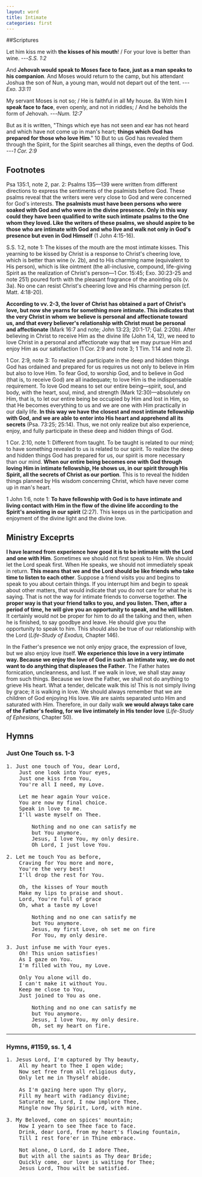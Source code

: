 ```yaml
---
layout: word
title: Intimate
categories: first
---
```


##Scriptures

Let him kiss me with **the kisses of his mouth**! / For your love is better than wine.
---_S.S. 1:2_

And **Jehovah would speak to Moses face to face, just as a man speaks to his companion**. And Moses would return to the camp, but his attendant Joshua the son of Nun, a young man, would not depart out of the tent.
---_Exo. 33:11_

My servant Moses is not so; / He is faithful in all My house. 8a With him **I speak face to face**, even openly, and not in riddles; / And he beholds the form of Jehovah.
---_Num. 12:7_

But as it is written, "Things which eye has not seen and ear has not heard and which have not come up in man's heart; **things which God has prepared for those who love Him**." 10 But to us God has revealed them through the Spirit, for the Spirit searches all things, even the depths of God.
---_1 Cor. 2:9_

## Footnotes

Psa 135:1, note 2, par. 2: Psalms 135—139 were written from different directions to express the sentiments of the psalmists before God. These psalms reveal that the writers were very close to God and were concerned for God's interests. **The psalmists must have been persons who were soaked with God and who were in the divine presence. Only in this way could they have been qualified to write such intimate psalms to the One whom they loved. Like the writers of these psalms, we should aspire to be those who are intimate with God and who live and walk not only in God's presence but even in God Himself** (1 John 4:15-16).

S.S. 1:2, note 1: The kisses of the mouth are the most intimate kisses. This yearning to be kissed by Christ is a response to Christ's cheering love, which is better than wine (v. 2b), and to His charming name (equivalent to His person), which is like ointment (the all-inclusive, compound, life-giving Spirit as the realization of Christ's person—1 Cor. 15:45; Exo. 30:23-25 and note 251) poured forth with the pleasant fragrance of the anointing oils (v. 3a). No one can resist Christ's cheering love and His charming person (cf. Matt. 4:18-20).

**According to vv. 2-3, the lover of Christ has obtained a part of Christ's love, but now she yearns for something more intimate. This indicates that the very Christ in whom we believe is personal and affectionate toward us, and that every believer's relationship with Christ must be personal and affectionate** (Mark 16:7 and note; John 13:23; 20:1-17; Gal. 2:20b). After believing in Christ to receive Him as the divine life (John 1:4, 12), we need to love Christ in a personal and affectionate way that we may pursue Him and enjoy Him as our satisfaction (1 Cor. 2:9 and note 3; 1 Tim. 1:14 and note 2).

1 Cor. 2:9, note 3: To realize and participate in the deep and hidden things God has ordained and prepared for us requires us not only to believe in Him but also to love Him. To fear God, to worship God, and to believe in God (that is, to receive God) are all inadequate; to love Him is the indispensable requirement. To love God means to set our entire being—spirit, soul, and body, with the heart, soul, mind, and strength (Mark 12:30)—absolutely on Him, that is, to let our entire being be occupied by Him and lost in Him, so that He becomes everything to us and we are one with Him practically in our daily life. **In this way we have the closest and most intimate fellowship with God, and we are able to enter into His heart and apprehend all its secrets** (Psa. 73:25; 25:14). Thus, we not only realize but also experience, enjoy, and fully participate in these deep and hidden things of God.

1 Cor. 2:10, note 1: Different from taught. To be taught is related to our mind; to have something revealed to us is related to our spirit. To realize the deep and hidden things God has prepared for us, our spirit is more necessary than our mind. **When our entire being becomes one with God through loving Him in intimate fellowship, He shows us, in our spirit through His Spirit, all the secrets of Christ as our portion**. This is to reveal the hidden things planned by His wisdom concerning Christ, which have never come up in man's heart.

1 John 1:6, note 1: **To have fellowship with God is to have intimate and living contact with Him in the flow of the divine life according to the Spirit's anointing in our spirit** (2:27). This keeps us in the participation and enjoyment of the divine light and the divine love.

## Ministry Exceprts

**I have learned from experience how good it is to be intimate with the Lord and one with Him**. Sometimes we should not first speak to Him. We should let the Lord speak first. When He speaks, we should not immediately speak in return. **This means that we and the Lord should be like friends who take time to listen to each other**. Suppose a friend visits you and begins to speak to you about certain things. If you interrupt him and begin to speak about other matters, that would indicate that you do not care for what he is saying. That is not the way for intimate friends to converse together. **The proper way is that your friend talks to you, and you listen. Then, after a period of time, he will give you an opportunity to speak, and he will listen**. It certainly would not be proper for him to do all the talking and then, when he is finished, to say goodbye and leave. He should give you the opportunity to speak to him. This should also be true of our relationship with the Lord (_Life-Study of Exodus,_ Chapter 146).

In the Father's presence we not only enjoy grace, the expression of love, but we also enjoy love itself. **We experience this love in a very intimate way. Because we enjoy the love of God in such an intimate way, we do not want to do anything that displeases the Father**. The Father hates fornication, uncleanness, and lust. If we walk in love, we shall stay away from such things. Because we love the Father, we shall not do anything to grieve His heart. What a tender, delicate walk this is! This is not simply living by grace; it is walking in love. We should always remember that we are children of God enjoying His love. We are saints separated unto Him and saturated with Him. Therefore, in our daily walk **we would always take care of the Father's feeling, for we live intimately in His tender love** (_Life-Study of Ephesians,_ Chapter 50).

## Hymns

### Just One Touch ss. 1-3

<pre>
1. Just one touch of You, dear Lord,  
    Just one look into Your eyes,   
    Just one kiss from You,  
    You're all I need, my Love.

    Let me hear again Your voice.  
    You are now my final choice.  
    Speak in love to me.  
    I'll waste myself on Thee.

        Nothing and no one can satisfy me   
        but You anymore.  
        Jesus, I love You, my only desire.  
        Oh Lord, I just love You.

2. Let me touch You as before,  
    Craving for You more and more,  
    You're the very best!  
    I'll drop the rest for You.

    Oh, the kisses of Your mouth  
    Make my lips to praise and shout.  
    Lord, You're full of grace  
    Oh, what a taste my Love!

        Nothing and no one can satisfy me  
        but You anymore.  
        Jesus, my first Love, oh set me on fire  
        For You, my only desire.

3. Just infuse me with Your eyes.  
    Oh! This union satisfies!  
    As I gaze on You.  
    I'm filled with You, my Love.

    Only You alone will do.  
    I can't make it without You.  
    Keep me close to You,  
    Just joined to You as one.

        Nothing and no one can satisfy me  
        but You anymore.  
        Jesus, I love You, my only desire.  
        Oh, set my heart on fire.
</pre>

---

### Hymns, #1159, ss. 1, 4

<pre>
1. Jesus Lord, I'm captured by Thy beauty,
    All my heart to Thee I open wide;
    Now set free from all religious duty,
    Only let me in Thyself abide.

    As I'm gazing here upon Thy glory,
    Fill my heart with radiancy divine;
    Saturate me, Lord, I now implore Thee,
    Mingle now Thy Spirit, Lord, with mine.

3. My Beloved, come on spices' mountain;
    How I yearn to see Thee face to face.
    Drink, dear Lord, from my heart's flowing fountain,
    Till I rest fore'er in Thine embrace.

    Not alone, O Lord, do I adore Thee,
    But with all the saints as Thy dear Bride;
    Quickly come, our love is waiting for Thee;
    Jesus Lord, Thou wilt be satisfied.
</pre>
